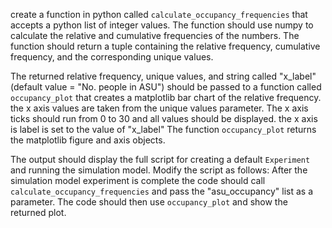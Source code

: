 create a function in python called `calculate_occupancy_frequencies` that accepts a python list of integer values. The function should use numpy to calculate the relative and cumulative frequencies of the numbers. The function should return a tuple containing the relative frequency, cumulative frequency, and the corresponding unique values.  

The returned relative frequency, unique values, and string called "x_label" (default value = "No. people in ASU") should be passed to a function called `occupancy_plot` that creates a matplotlib bar chart of the relative frequency.  the x axis values are taken from the unique values parameter. The x axis ticks should run from 0 to 30 and all values should be displayed.  the x axis is label is set to the value of "x_label" The function `occupancy_plot` returns the matplotlib figure and axis objects.  

The output should display the full script for creating a default `Experiment` and running the simulation model. Modify the script as follows: After the simulation model experiment is complete the code should call `calculate_occupancy_frequencies` and pass the "asu_occupancy" list as a parameter.  The code should then use `occupancy_plot` and show the returned plot.

